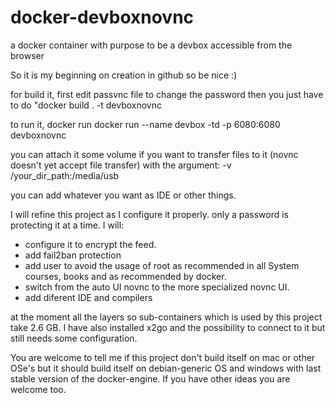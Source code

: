 # docker-devboxnovnc
a docker container with purpose to be a devbox accessible from the browser 


So it is my beginning on creation in github so be nice :)

for build it, first edit passvnc file to change the password then you just have to do "docker build . -t devboxnovnc

to run it, docker run docker run --name devbox -td -p 6080:6080 devboxnovnc

you can attach it some volume if you want to transfer files to it (novnc doesn't yet accept file transfer) with the argument:
-v /your_dir_path:/media/usb

you can add whatever you want as IDE or other things. 

I will refine this project as I configure it properly. only a password is protecting it at a time. 
I will:
- configure it to encrypt the feed. 
- add fail2ban protection
- add user to avoid the usage of root as recommended in all System courses, books and as recommended by docker.
- switch from the auto UI novnc to the more specialized novnc UI.
- add diferent IDE and compilers



at the moment all the layers so sub-containers which is used by this project take 2.6 GB. I have also installed x2go and the possibility to connect to it but still needs some configuration. 


You are welcome to tell me if this project don't build itself on mac or other OSe's but it should build itself on debian-generic OS and windows with last stable version of the docker-engine. If you have other ideas you are welcome too. 
